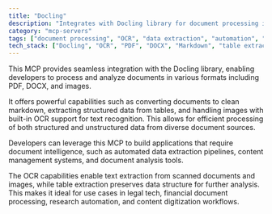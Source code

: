 ```yaml
---
title: "Docling"
description: "Integrates with Docling library for document processing including markdown conversion, table extraction, and OCR-enabled image handling."
category: "mcp-servers"
tags: ["document processing", "OCR", "data extraction", "automation", "content management", "legal tech", "financial processing"]
tech_stack: ["Docling", "OCR", "PDF", "DOCX", "Markdown", "table extraction"]
---
```


This MCP provides seamless integration with the Docling library, enabling developers to process and analyze documents in various formats including PDF, DOCX, and images. 

It offers powerful capabilities such as converting documents to clean markdown, extracting structured data from tables, and handling images with built-in OCR support for text recognition. This allows for efficient processing of both structured and unstructured data from diverse document sources.

Developers can leverage this MCP to build applications that require document intelligence, such as automated data extraction pipelines, content management systems, and document analysis tools. 

The OCR capabilities enable text extraction from scanned documents and images, while table extraction preserves data structure for further analysis. This makes it ideal for use cases in legal tech, financial document processing, research automation, and content digitization workflows.